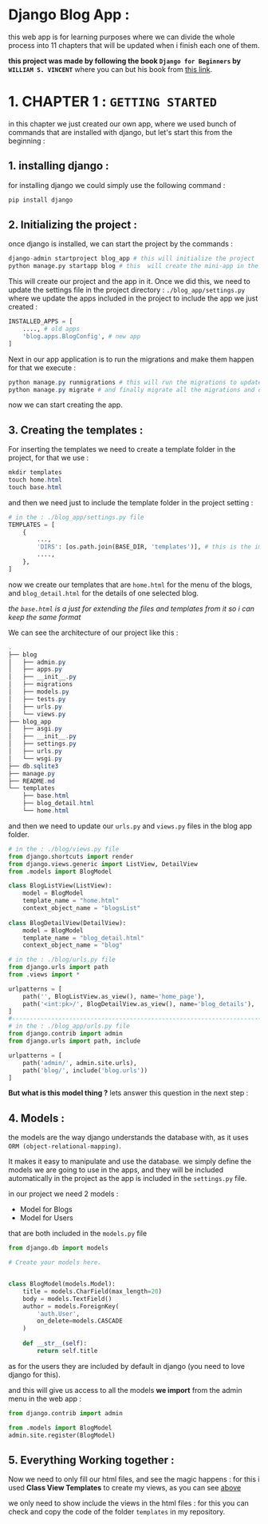 # Django Blog App : 
this web app is for learning purposes where we can divide the whole process into 11 chapters that will  be updated when i finish each one of them.

**this project was made by following the book `Django for Beginners` by `WILLIAM S. VINCENT`**
where you can but his book from [this link](https://djangoforbeginners.com/).

# 1. CHAPTER 1 : `GETTING STARTED`
in this chapter we just created our own app, where we used bunch of commands that are installed with django, but let's start this from the beginning :
## 1. installing django : 

for installing django we could simply use the following command : 
```python
pip install django
```
## 2. Initializing the project :

once django is installed, we can start the project by the commands : 
```python
django-admin startproject blog_app # this will initialize the project
python manage.py startapp blog # this  will create the mini-app in the django project `blog`
```
This will create our project and the app in it.
Once we did this, we need to update the settings file in the project directory : 
`./blog_app/settings.py`
where we update the apps included in the project to include the app we just created : 
```python
INSTALLED_APPS = [
    ...., # old apps
    'blog.apps.BlogConfig', # new app
]
```
Next in our app application is to run the migrations and make them happen for that we execute : 
```powershell
python manage.py runmigrations # this will run the migrations to update all the necessary database file
python manage.py migrate # and finally migrate all the migrations and do the update
```
now we can start creating the app.

## 3. Creating the templates : 
For inserting the templates we need to create a template folder in the project, for that we use : 
```powershell
mkdir templates
touch home.html
touch base.html
```

and then we need just to include the template folder in the project setting : 
```python
# in the : ./blog_app/settings.py file
TEMPLATES = [
    {
        ...,
        'DIRS': [os.path.join(BASE_DIR, 'templates')], # this is the important line in here
        ....,
    },
]
```

now we create our templates that are `home.html` for the menu of the blogs, and `blog_detail.html` for the details of one selected blog.

*the `base.html` is a just for extending the files and templates from it so i can keep the same format*

We can see the architecture of our project like this : 
```powershell
.
├── blog
│   ├── admin.py
│   ├── apps.py
│   ├── __init__.py
│   ├── migrations
│   ├── models.py
│   ├── tests.py
│   ├── urls.py
│   └── views.py
├── blog_app
│   ├── asgi.py
│   ├── __init__.py
│   ├── settings.py
│   ├── urls.py
│   └── wsgi.py
├── db.sqlite3
├── manage.py
├── README.md
└── templates
    ├── base.html
    ├── blog_detail.html
    └── home.html

```

and then we need to update our `urls.py` and `views.py` files in the blog app folder.
```python
# in the : ./blog/views.py file
from django.shortcuts import render
from django.views.generic import ListView, DetailView
from .models import BlogModel

class BlogListView(ListView):
    model = BlogModel
    template_name = "home.html"
    context_object_name = "blogsList"
    
class BlogDetailView(DetailView):
    model = BlogModel
    template_name = "blog_detail.html"
    context_object_name = "blog"
```

```python
# in the : ./blog/urls.py file
from django.urls import path
from .views import *

urlpatterns = [
    path('', BlogListView.as_view(), name='home_page'),
    path('<int:pk>/', BlogDetailView.as_view(), name='blog_details'),
]
#------------------------------------------------------------------------
# in the : ./blog_app/urls.py file
from django.contrib import admin
from django.urls import path, include

urlpatterns = [
    path('admin/', admin.site.urls),
    path('blog/', include('blog.urls'))
]
```

**But what is this model thing ?**
lets answer this question in the next step : 
## 4. Models : 
the models are the way django understands the database with, as it uses `ORM (object-relational-mapping)`. 

It makes it easy to manipulate and use the database.
we simply define the models we are going to use in the apps, and they will be included automatically in the project as the app is included in the `settings.py` file.

in our project we need 2 models : 
- Model for Blogs
- Model for Users

that are both included in the `models.py` file
```python
from django.db import models

# Create your models here.


class BlogModel(models.Model):
    title = models.CharField(max_length=20)
    body = models.TextField()
    author = models.ForeignKey(
        'auth.User',
        on_delete=models.CASCADE
    )
    
    def __str__(self):
        return self.title
```
as for the users they are included by default in django (you need to love django for this).

and this will give us access to all the models **we import** from the admin menu in the web app :
```python
from django.contrib import admin

from .models import BlogModel
admin.site.register(BlogModel)
```

## 5. Everything Working together :
Now we need to only fill our html files, and see the magic happens : 
for this i used **Class View Templates** to create my views, as you can see [above](#3-creating-the-templates-)

we only need to show include the views in the html files : for this you can check and copy the code of the folder `templates` in my repository.

